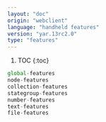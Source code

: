 ```yaml
---
layout: "doc"
origin: "webclient"
language: "handheld features"
version: "yar.13rc2.0"
type: "features"
---
```


1. TOC
{:toc}

```js
global-features
node-features
collection-features
stategroup-features
number-features
text-features
file-features
```

